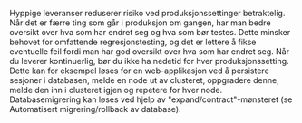 Hyppige leveranser reduserer risiko ved produksjonssettinger betraktelig. Når det er færre ting som går i produksjon om gangen, har man bedre oversikt over hva som har endret seg og hva som bør testes. Dette minsker behovet for omfattende regresjonstesting, og det er lettere å fikse eventuelle feil fordi man har god oversikt over hva som har endret seg. Når du leverer kontinuerlig, bør du ikke ha nedetid for hver produksjonssetting. Dette kan for eksempel løses for en web-applikasjon ved å persistere sesjoner i databasen, melde en node ut av clusteret, oppgradere denne, melde den inn i clusteret igjen og repetere for hver node. Databasemigrering kan løses ved hjelp av "expand/contract"-mønsteret (se Automatisert migrering/rollback av database).